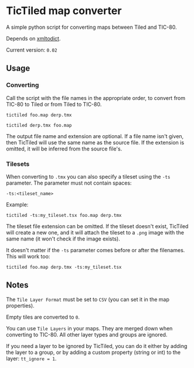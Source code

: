 # TicTiled map converter

A simple python script for converting maps between Tiled and TIC-80. 

Depends on [xmltodict](https://github.com/martinblech/xmltodict#ok-how-do-i-get-it).

Current version: `0.02`





## Usage


### Converting

Call the script with the file names in the appropriate order, to convert from TIC-80 to Tiled or from Tiled to TIC-80. 

```
tictiled foo.map derp.tmx

tictiled derp.tmx foo.map
```

The output file name and extension are optional. If a file name isn't given, then TicTiled will use the same name as the source file. 
If the extension is omitted, it will be inferred from the source file's. 


### Tilesets

When converting to `.tmx` you can also specify a tileset using the `-ts` parameter. The parameter must not contain spaces:

`-ts:<tileset_name>`

Example:
```
tictiled -ts:my_tileset.tsx foo.map derp.tmx
```
The tileset file extension can be omitted. If the tileset doesn't exist, TicTiled will create a new one, and it will attach the tileset to a `.png` image with the same name (it won't check if the image exists). 

It doesn't matter if the `-ts` parameter comes before or after the filenames. This will work too:

```
tictiled foo.map derp.tmx -ts:my_tileset.tsx
```





## Notes

The `Tile Layer Format` must be set to `CSV` (you can set it in the map properties). 

Empty tiles are converted to `0`.

You can use `Tile Layers` in your maps. They are merged down when converting to TIC-80. All other layer types and groups are ignored.

If you need a layer to be ignored by TicTiled, you can do it either by adding the layer to a group, or by adding a custom property (string or int) to the layer: `tt_ignore = 1`.




